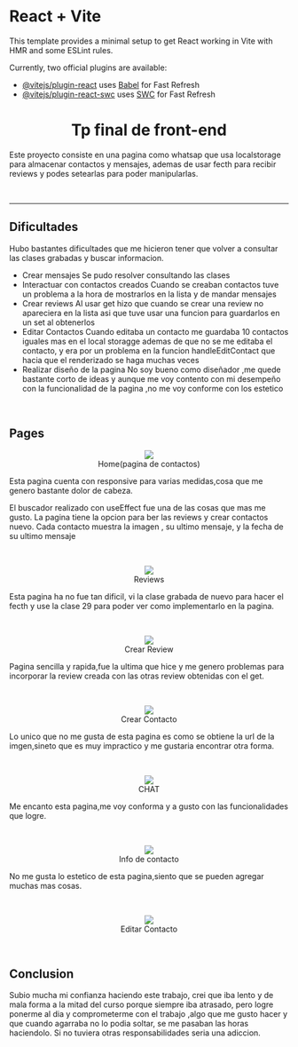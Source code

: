 # React + Vite

This template provides a minimal setup to get React working in Vite with HMR and some ESLint rules.

Currently, two official plugins are available:

- [@vitejs/plugin-react](https://github.com/vitejs/vite-plugin-react/blob/main/packages/plugin-react/README.md) uses [Babel](https://babeljs.io/) for Fast Refresh
- [@vitejs/plugin-react-swc](https://github.com/vitejs/vite-plugin-react-swc) uses [SWC](https://swc.rs/) for Fast Refresh



# <center>Tp final de front-end<center>

Este proyecto consiste en una pagina como whatsap que usa localstorage para almacenar contactos y mensajes, ademas de usar fecth para recibir reviews y podes setearlas para poder manipularlas.


</br>

---

## Dificultades

Hubo bastantes dificultades que me hicieron tener que volver a consultar las clases grabadas y buscar informacion.

* Crear mensajes
   Se pudo resolver consultando las clases 
* Interactuar con contactos creados
  Cuando se creaban contactos tuve un problema a la hora de mostrarlos en la lista y de mandar mensajes
* Crear reviews
  Al usar get hizo que cuando se crear una review no apareciera en la lista asi que tuve usar una funcion para guardarlos en un set al obtenerlos
* Editar Contactos
  Cuando editaba un contacto me guardaba 10 contactos iguales mas en el local storagge ademas de que no se me editaba el contacto, y era por un problema en la funcion handleEditContact que hacia que el renderizado se haga muchas veces
* Realizar diseño de la pagina
  No soy bueno como diseñador ,me quede bastante corto de ideas y aunque me voy contento con mi desempeño con la funcionalidad de la pagina ,no me voy conforme con los estetico


</br>


## Pages

<p align="center"><img src="images/Captura de pantalla 2024-08-19 235602.png"/></br>Home(pagina de contactos)</p>

Esta pagina cuenta con responsive para varias medidas,cosa que me genero bastante dolor de cabeza.

El buscador realizado con useEffect fue una de las cosas que mas me gusto. La pagina tiene la opcion para ber las reviews y crear contactos nuevo.
Cada contacto muestra la imagen , su ultimo mensaje, y la fecha de su ultimo mensaje

</br>

<p align="center"><img src="images/Captura de pantalla 2024-08-19 235657.png"/></br>Reviews</p>

Esta pagina ha no fue tan dificil, vi la clase grabada de nuevo para hacer el fecth y use la clase 29 para poder ver como implementarlo en la pagina.

</br>

<p align="center"><img src="images/Captura de pantalla 2024-08-19 235712.png"/></br>Crear Review</p>

Pagina sencilla y rapida,fue la ultima que hice y me genero problemas para incorporar la review creada con las otras review obtenidas con el get.

</br>

<p align="center"><img src="images/Captura de pantalla 2024-08-19 235724.png"/></br>Crear Contacto</p>

Lo unico que no me gusta de esta pagina es como se obtiene la url de la imgen,sineto que es muy impractico y me gustaria encontrar otra forma.

</br>

<p align="center"><img src="images/Captura de pantalla 2024-08-19 235741.png"/></br>CHAT</p>

Me encanto esta pagina,me voy conforma y a gusto con las funcionalidades que logre.

</br>

<p align="center"><img src="images/Captura de pantalla 2024-08-19 235756.png"/></br>Info de contacto</p>

No me gusta lo estetico de esta pagina,siento que se pueden agregar muchas mas cosas.

</br>

<p align="center"><img src="images/Captura de pantalla 2024-08-19 235805.png"/></br>Editar Contacto</p>

</br>


## Conclusion

Subio mucha mi confianza haciendo este trabajo, crei que iba lento y de mala forma a la mitad del curso porque siempre iba atrasado, pero logre ponerme al dia y comprometerme con el trabajo ,algo que me gusto hacer y que cuando agarraba no lo podia soltar, se me pasaban las horas haciendolo. Si no tuviera otras responsabilidades seria una adiccion.



